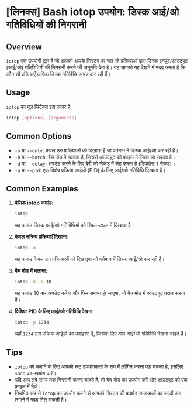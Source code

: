 # [लिनक्स] Bash iotop उपयोग: डिस्क आई/ओ गतिविधियों की निगरानी

## Overview
`iotop` एक उपयोगी टूल है जो आपको आपके सिस्टम पर चल रहे प्रक्रियाओं द्वारा डिस्क इनपुट/आउटपुट (आई/ओ) गतिविधियों की निगरानी करने की अनुमति देता है। यह आपको यह देखने में मदद करता है कि कौन सी प्रक्रियाएँ अधिक डिस्क गतिविधि उत्पन्न कर रही हैं।

## Usage
`iotop` का मूल सिंटैक्स इस प्रकार है:

```bash
iotop [options] [arguments]
```

## Common Options
- `-o` या `--only`: केवल उन प्रक्रियाओं को दिखाता है जो वर्तमान में डिस्क आई/ओ कर रही हैं।
- `-b` या `--batch`: बैच मोड में चलाता है, जिससे आउटपुट को फ़ाइल में लिखा जा सकता है।
- `-d` या `--delay`: अपडेट करने के लिए देरी को सेकंड में सेट करता है (डिफ़ॉल्ट 1 सेकंड)।
- `-p` या `--pid`: एक विशेष प्रक्रिया आईडी (PID) के लिए आई/ओ गतिविधि दिखाता है।

## Common Examples
1. **बेसिक iotop कमांड:**
   ```bash
   iotop
   ```
   यह कमांड डिस्क आई/ओ गतिविधियों को रियल-टाइम में दिखाता है।

2. **केवल सक्रिय प्रक्रियाएँ दिखाना:**
   ```bash
   iotop -o
   ```
   यह कमांड केवल उन प्रक्रियाओं को दिखाएगा जो वर्तमान में डिस्क आई/ओ कर रही हैं।

3. **बैच मोड में चलाना:**
   ```bash
   iotop -b -n 10
   ```
   यह कमांड 10 बार अपडेट करेगा और फिर समाप्त हो जाएगा, जो बैच मोड में आउटपुट प्रदान करता है।

4. **विशिष्ट PID के लिए आई/ओ गतिविधि देखना:**
   ```bash
   iotop -p 1234
   ```
   यहाँ `1234` उस प्रक्रिया आईडी का उदाहरण है, जिसके लिए आप आई/ओ गतिविधि देखना चाहते हैं।

## Tips
- `iotop` को चलाने के लिए आपको रूट उपयोगकर्ता के रूप में लॉगिन करना पड़ सकता है, इसलिए `sudo` का उपयोग करें।
- यदि आप लंबे समय तक निगरानी करना चाहते हैं, तो बैच मोड का उपयोग करें और आउटपुट को एक फ़ाइल में भेजें।
- नियमित रूप से `iotop` का उपयोग करने से आपको सिस्टम की प्रदर्शन समस्याओं का जल्दी पता लगाने में मदद मिल सकती है।
